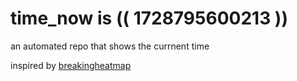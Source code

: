 # time_now is (( 1728795600213 ))

an automated repo that shows the currnent time

inspired by [breakingheatmap](https://github.com/breakingheatmap/breakingheatmap)